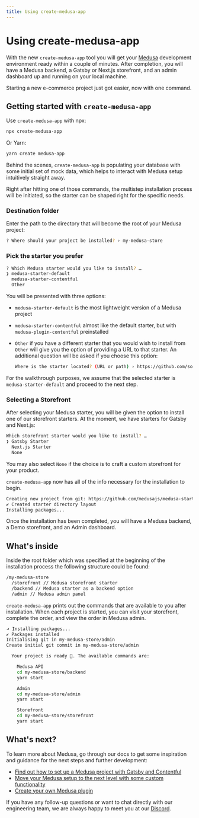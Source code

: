 ```yaml
---
title: Using create-medusa-app
---
```


# Using create-medusa-app

With the new `create-medusa-app` tool you will get your [Medusa](https://github.com/medusajs/medusa) development environment ready within a couple of minutes. After completion, you will have a Medusa backend, a Gatsby or Next.js storefront, and an admin dashboard up and running on your local machine.

Starting a new e-commerce project just got easier, now with one command.

## Getting started with `create-medusa-app`

Use `create-medusa-app` with npx:

```bash
npx create-medusa-app
```

Or Yarn:

```bash
yarn create medusa-app
```

Behind the scenes, `create-medusa-app` is populating your database with some initial set of mock data, which helps to interact with Medusa setup intuitively straight away.

Right after hitting one of those commands, the multistep installation process will be initiated, so the starter can be shaped right for the specific needs.

### Destination folder

Enter the path to the directory that will become the root of your Medusa project:

```bash
? Where should your project be installed? › my-medusa-store
```

### Pick the starter you prefer

```bash
? Which Medusa starter would you like to install? …
❯ medusa-starter-default
  medusa-starter-contentful
  Other
```

You will be presented with three options:

- `medusa-starter-default` is the most lightweight version of a Medusa project
- `medusa-starter-contentful` almost like the default starter, but with `medusa-plugin-contentful` preinstalled
- `Other` if you have a different starter that you would wish to install from `Other` will give you the option of providing a URL to that starter. An additional question will be asked if you choose this option:

  ```bash
  Where is the starter located? (URL or path) › https://github.com/somecoolusername/my-custom-medusa-starter
  ```

For the walkthrough purposes, we assume that the selected starter is `medusa-starter-default` and proceed to the next step.

### Selecting a Storefront

After selecting your Medusa starter, you will be given the option to install one of our storefront starters. At the moment, we have starters for Gatsby and Next.js:

```bash
Which storefront starter would you like to install? …
❯ Gatsby Starter
  Next.js Starter
  None
```

You may also select `None` if the choice is to craft a custom storefront for your product.

`create-medusa-app` now has all of the info necessary for the installation to begin.

```bash
Creating new project from git: https://github.com/medusajs/medusa-starter-default.git
✔ Created starter directory layout
Installing packages...
```

Once the installation has been completed, you will have a Medusa backend, a Demo storefront, and an Admin dashboard.

## What's inside

Inside the root folder which was specified at the beginning of the installation process the following structure could be found:

```bash
/my-medusa-store
  /storefront // Medusa storefront starter
  /backend // Medusa starter as a backend option
  /admin // Medusa admin panel
```

`create-medusa-app` prints out the commands that are available to you after installation. When each project is started, you can visit your storefront, complete the order, and view the order in Medusa admin.

```bash
⠴ Installing packages...
✔ Packages installed
Initialising git in my-medusa-store/admin
Create initial git commit in my-medusa-store/admin

  Your project is ready 🚀. The available commands are:

    Medusa API
    cd my-medusa-store/backend
    yarn start

    Admin
    cd my-medusa-store/admin
    yarn start

    Storefront
    cd my-medusa-store/storefront
    yarn start
```

## **What's next?**

To learn more about Medusa, go through our docs to get some inspiration and guidance for the next steps and further development:

- [Find out how to set up a Medusa project with Gatsby and Contentful](https://docs.medusajs.com/how-to/headless-ecommerce-store-with-gatsby-contentful-medusa)
- [Move your Medusa setup to the next level with some custom functionality](https://docs.medusajs.com/tutorial/adding-custom-functionality)
- [Create your own Medusa plugin](../advanced/backend/payment/overview.md)

If you have any follow-up questions or want to chat directly with our engineering team, we are always happy to meet you at our [Discord](https://discord.gg/DSHySyMu).
